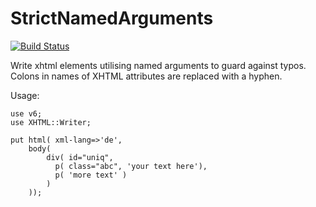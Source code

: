 # StrictNamedArguments
[![Build Status](https://travis-ci.org/gfldex/perl6-xhtml-writer.svg?branch=master)](https://travis-ci.org/gfldex/perl6-xhtml-writer)

Write xhtml elements utilising named arguments to guard against typos. Colons in
names of XHTML attributes are replaced with a hyphen.

Usage:
```
use v6;
use XHTML::Writer;

put html( xml-lang=>'de', 
	body(
        div( id="uniq",
          p( class="abc", 'your text here'),
          p( 'more text' )
        )
    ));
```


